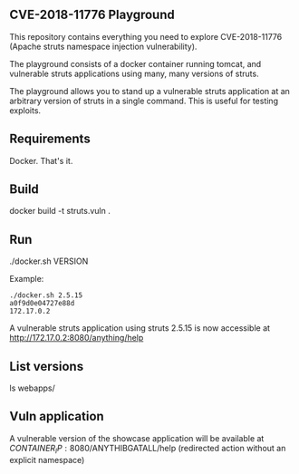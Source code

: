 ## CVE-2018-11776 Playground 

This repository contains everything you need to explore CVE-2018-11776 (Apache struts namespace injection vulnerability).

The playground consists of a docker container running tomcat, and vulnerable struts applications using many, many versions of struts.

The playground allows you to stand up a vulnerable struts application at an arbitrary version of struts in a single command. This is useful for testing exploits.

## Requirements

Docker.  That's it.

## Build

docker build -t struts.vuln .

## Run

./docker.sh VERSION

Example:

```
./docker.sh 2.5.15
a0f9d0e04727e88d
172.17.0.2
```
A vulnerable struts application using struts 2.5.15 is now accessible at http://172.17.0.2:8080/anything/help

## List versions

ls webapps/

## Vuln application

A vulnerable version of the showcase application will be available at $CONTAINER_IP:8080/$ANYTHIBGATALL/help
(redirected action without an explicit namespace)

